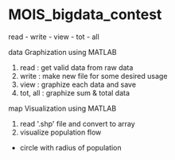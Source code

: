 # MOIS_bigdata_contest
read - write - view - tot - all

data Graphization using MATLAB
1) read : get valid data from raw data
2) write : make new file for some desired usage
3) view : graphize each data and save
4) tot, all : graphize sum & total data

map Visualization using MATLAB
1) read '.shp' file and convert to array
2) visualize population flow
 - circle with radius of population

